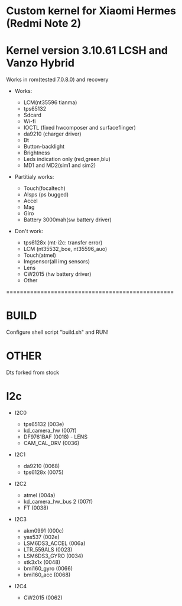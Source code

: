 # Custom kernel for Xiaomi Hermes (Redmi Note 2)
# Kernel version 3.10.61 LCSH and Vanzo Hybrid
Works in rom(tested 7.0.8.0) and recovery

* Works:
	* LCM(nt35596 tianma)
	* tps65132
	* Sdcard
	* Wi-fi
	* IOCTL (fixed hwcomposer and surfaceflinger)
	* da9210 (charger driver)
	* Bt
	* Button-backlight
	* Brightness
	* Leds indication only (red,green,blu)
	* MD1 and MD2(sim1 and sim2)

* Partitialy works:
	* Touch(focaltech)
	* Alsps (ps bugged)
	* Accel
	* Mag
	* Giro
	* Battery 3000mah(sw battery driver)

* Don't work:
	* tps6128x (mt-i2c: transfer error)
	* LCM (nt35532_boe, nt35596_auo)
	* Touch(atmel)
	* Imgsensor(all img sensors)
	* Lens
	* CW2015 (hw battery driver)
	* Other

=================================================
# BUILD
Сonfigure shell script "build.sh" and RUN!

# OTHER
Dts forked from stock

# I2c

* I2C0
	* tps65132              (003e)
	* kd_camera_hw          (007f)
	* DF9761BAF             (0018) - LENS
	* CAM_CAL_DRV           (0036)

* I2C1
	* da9210                (0068)
	* tps6128x              (0075)

* I2C2
	* atmel                 (004a)
	* kd_camera_hw_bus 2    (007f)
	* FT			(0038)

* I2C3
	* akm0991               (000c)
	* yas537                (002e)
	* LSM6DS3_ACCEL         (006a)
	* LTR_559ALS		(0023)
	* LSM6DS3_GYRO		(0034)
	* stk3x1x               (0048)
	* bmi160_gyro		(0066)
	* bmi160_acc		(0068)

* I2C4
	* CW2015 		(0062)
